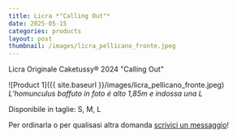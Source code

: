```yaml
---
title: Licra *"Calling Out"*
date: 2025-05-15
categories: products
layout: post
thumbnail: /images/licra_pellicano_fronte.jpeg
---
```

Licra Originale Caketussy® 2024 "Calling Out"

![Product 1]({{ site.baseurl }}/images/licra_pellicano_fronte.jpeg)
*L’homunculus baffuto in foto é alto 1,85m e indossa una L*

Disponibile in taglie: S, M, L

Per ordinarla o per qualisasi altra domanda [scrivici un messaggio](https://ig.me/m/caketussy)!
